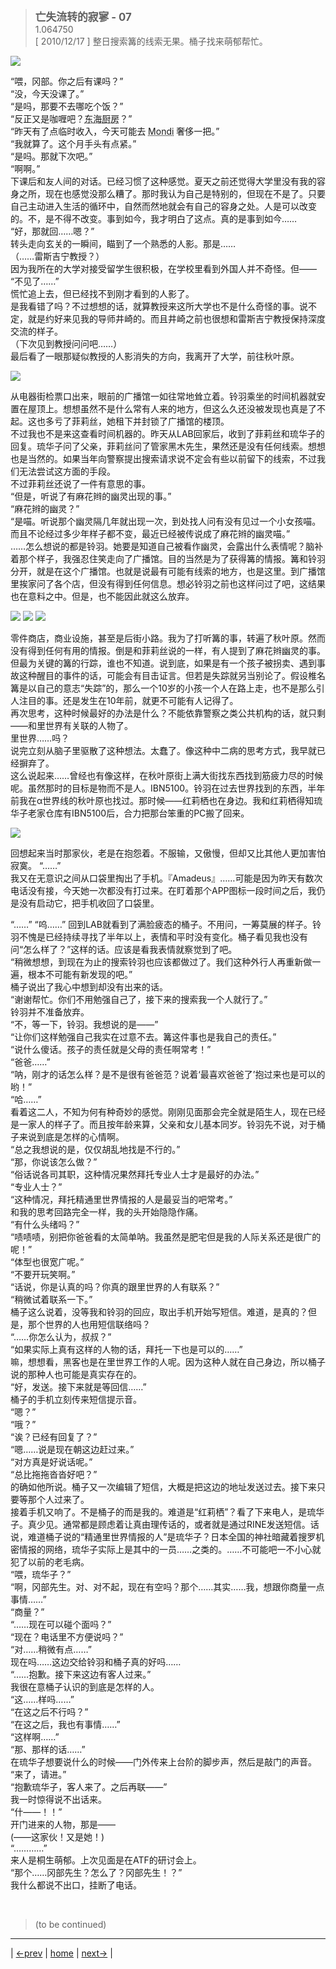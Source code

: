 > <big> **亡失流转的寂寥 - 07** </big>  
> 1.064750  
> [ 2010/12/17 ] 整日搜索篝的线索无果。桶子找来萌郁帮忙。  

![](../img/0057-1.png)

“喂，冈部。你之后有课吗？”  
“没，今天没课了。”  
“是吗，那要不去哪吃个饭？”  
“反正又是咖喱吧？<abbr title="（虚构）位于神保町的一家老字号西餐厅。由于性价比比较高，午餐时有很多工薪阶层和学生光顾。特别受欢迎的餐点是咖喱。">东海厨房</abbr>？”  
“昨天有了点临时收入，今天可能去 <abbr title="（虚构）位于神保町的咖喱专卖店。以浓郁的欧洲咖喱而闻名。但是对学生而言算是高消费。店内的薯条可免费追加。">Mondi</abbr> 奢侈一把。”  
“我就算了。这个月手头有点紧。”  
“是吗。那就下次吧。”  
“啊啊。”  
下课后和友人间的对话。已经习惯了这种感觉。夏天之前还觉得大学里没有我的容身之所，现在也感觉没那么糟了。那时我认为自己是特别的，但现在不是了。只要自己主动进入生活的循环中，自然而然地就会有自己的容身之处。人是可以改变的。不，是不得不改变。事到如今，我才明白了这点。真的是事到如今……  
“好，那就回……嗯？”  
转头走向玄关的一瞬间，瞄到了一个熟悉的人影。那是……  
（……雷斯吉宁教授？）  
因为我所在的大学对接受留学生很积极，在学校里看到外国人并不奇怪。但——  
“不见了……”  
慌忙追上去，但已经找不到刚才看到的人影了。  
是我看错了吗？不过想想的话，就算教授来这所大学也不是什么奇怪的事。说不定，就是约好来见我的导师井崎的。而且井崎之前也很想和雷斯吉宁教授保持深度交流的样子。  
（下次见到教授问问吧……）  
最后看了一眼那疑似教授的人影消失的方向，我离开了大学，前往秋叶原。  

![](../img/0057-2.png)

从电器街检票口出来，眼前的广播馆一如往常地耸立着。铃羽乘坐的时间机器就安置在屋顶上。想想虽然不是什么常有人来的地方，但这么久还没被发现也真是了不起。这也多亏了菲莉丝，她租下并封锁了广播馆的楼顶。  
不过我也不是来这查看时间机器的。昨天从LAB回家后，收到了菲莉丝和琉华子的回复。琉华子问了父亲，菲莉丝问了管家黑木先生，果然还是没有任何线索。想想也是当然的。如果当年向警察提出搜索请求说不定会有些以前留下的线索，不过我们无法尝试这方面的手段。  
不过菲莉丝还说了一件有意思的事。  
“但是，听说了有麻花辫的幽灵出现的事。”  
“麻花辫的幽灵？”  
“是喵。听说那个幽灵隔几年就出现一次，到处找人问有没有见过一个小女孩喵。  
 而且不论经过多少年样子都不变，最近已经被传说成了麻花辫的幽灵喵。”  
……怎么想说的都是铃羽。她要是知道自己被看作幽灵，会露出什么表情呢？脑补着那个样子，我强忍住笑走向了广播馆。目的当然是为了获得篝的情报。篝和铃羽分开，就是在这个广播馆。也就是说最有可能有线索的地方，也是这里。到广播馆里挨家问了各个店，但没有得到任何信息。想必铃羽之前也这样问过了吧，这结果也在意料之中。但是，也不能因此就这么放弃。  

![](../img/0057-3.png)
![](../img/0057-4.png)
![](../img/0057-5.png)

零件商店，商业设施，甚至是后街小路。我为了打听篝的事，转遍了秋叶原。然而没有得到任何有用的情报。倒是和菲莉丝说的一样，有人提到了麻花辫幽灵的事。但最为关键的篝的行踪，谁也不知道。说到底，如果是有一个孩子被拐卖、遇到事故这种醒目的事件的话，可能会有目击证言。但若是失踪就另当别论了。假设椎名篝是以自己的意志“失踪”的，那么一个10岁的小孩一个人在路上走，也不是那么引人注目的事。还是发生在10年前，就更不可能有人记得了。  
再次思考，这种时候最好的办法是什么？不能依靠警察之类公共机构的话，就只剩——和里世界有关联的人物了。  
里世界……吗？  
说完立刻从脑子里驱散了这种想法。太蠢了。像这种中二病的思考方式，我早就已经摒弃了。  
这么说起来……曾经也有像这样，在秋叶原街上满大街找东西找到筋疲力尽的时候呢。虽然那时的目标是物而不是人。IBN5100。铃羽在过去世界找到的东西，半年前我在α世界线的秋叶原也找过。那时候——红莉栖也在身边。我和红莉栖得知琉华子老家仓库有IBN5100后，合力把那台笨重的PC搬了回来。

![](../img/0057-6.png)

回想起来当时那家伙，老是在抱怨着。不服输，又傲慢，但却又比其他人更加害怕寂寞。
“……”  
我又在无意识之间从口袋里掏出了手机。『Amadeus』……可能是因为昨天有数次电话没有接，今天她一次都没有打过来。在盯着那个APP图标一段时间之后，我仍是没有启动它，把手机收回了口袋里。  

“……”
“呜……”
回到LAB就看到了满脸疲态的桶子。不用问，一筹莫展的样子。铃羽不愧是已经持续寻找了半年以上，表情和平时没有变化。桶子看见我也没有问“怎么样了？”这样的话。应该是看我表情就察觉到了吧。  
“稍微想想，到现在为止的搜索铃羽也应该都做过了。我们这种外行人再重新做一遍，根本不可能有新发现的吧。”  
桶子说出了我心中想到却没有出来的话。  
“谢谢帮忙。你们不用勉强自己了，接下来的搜索我一个人就行了。”  
铃羽并不准备放弃。  
“不，等一下，铃羽。我想说的是——”  
“让你们这样勉强自己我实在过意不去。篝这件事也是我自己的责任。”  
“说什么傻话。孩子的责任就是父母的责任啊常考！”  
“爸爸……”  
“呐，刚才的话怎么样？是不是很有爸爸范？说着‘最喜欢爸爸了’抱过来也是可以的哟！”  
“哈……”  
看着这二人，不知为何有种奇妙的感觉。刚刚见面那会完全就是陌生人，现在已经是一家人的样子了。而且按年龄来算，父亲和女儿基本同岁。铃羽先不说，对于桶子来说到底是怎样的心情啊。  
“总之我想说的是，仅仅胡乱地找是不行的。”  
“那，你说该怎么做？”  
“俗话说各司其职，这种情况果然拜托专业人士才是最好的办法。”  
“专业人士？”  
“这种情况，拜托精通里世界情报的人是最妥当的吧常考。”  
和我的思考回路完全一样，我的头开始隐隐作痛。  
“有什么头绪吗？”  
“啧啧啧，别把你爸爸看的太简单呐。我虽然是肥宅但是我的人际关系还是很广的呢！”  
“体型也很宽广呢。”  
“不要开玩笑啊。”  
“话说，你是认真的吗？你真的跟里世界的人有联系？”  
“稍微试着联系一下。”  
桶子这么说着，没等我和铃羽的回应，取出手机开始写短信。难道，是真的？但是，那个世界的人也用短信联络吗？  
“……你怎么认为，叔叔？”  
“如果实际上真有这样的人物的话，拜托一下也是可以的……”  
嘛，想想看，黑客也是在里世界工作的人呢。因为这种人就在自己身边，所以桶子说的那种人也可能是真实存在的。  
“好，发送。接下来就是等回信……”  
桶子的手机立刻传来短信提示音。  
“嗯？”  
“哦？”  
“诶？已经有回复了？”  
“嗯……说是现在朝这边赶过来。”  
“对方真是好说话呢。”  
“总比拖拖沓沓好吧？”  
的确如他所说。桶子又一次编辑了短信，大概是把这边的地址发送过去。接下来只要等那个人过来了。  
接着手机又响了。不是桶子的而是我的。难道是“红莉栖”？看了下来电人，是琉华子。真少见。通常都是顾虑着让真由理传话的，或者就是通过RINE发送短信。话说，难道桶子说的“精通里世界情报的人”是琉华子？日本全国的神社暗藏着搜罗机密情报的网络，琉华子实际上是其中的一员……之类的。……不可能吧一不小心就犯了以前的老毛病。  
“喂，琉华子？”  
“啊，冈部先生。对、对不起，现在有空吗？那个……其实……我，想跟你商量一点事情……”  
“商量？”  
“……现在可以碰个面吗？”  
“现在？电话里不方便说吗？”  
“对……稍微有点……”  
现在吗……这边交给铃羽和桶子真的好吗……  
“……抱歉。接下来这边有客人过来。”  
我很在意桶子认识的到底是怎样的人。  
“这……样吗……”  
“在这之后不行吗？”  
“在这之后，我也有事情……”  
“这样啊……”  
“那、那样的话……”  
在琉华子想要说什么的时候——门外传来上台阶的脚步声，然后是敲门的声音。  
“来了，请进。”  
“抱歉琉华子，客人来了。之后再联——”  
我一时惊得说不出话来。  
“什——！！”  
开门进来的人物，那是——  
(——这家伙！又是她！)  
“…………”  
来人是桐生萌郁。上次见面是在ATF的研讨会上。  
“那个……冈部先生？怎么了？冈部先生！？”  
我什么都说不出口，挂断了电话。  


<br/>

> (to be continued)
---

| [←prev](./0056) | [home](../../) | [next→](./0058) |
